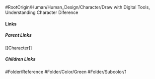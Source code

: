 #RootOrigin/Human/Human_Design/Character/Draw with Digital Tools, Understanding Character Diference
#### Links
##### Parent Links
[[Character]]
##### Children Links
#Folder/Reference
#Folder/Color/Green
#Folder/Subcolor/1

